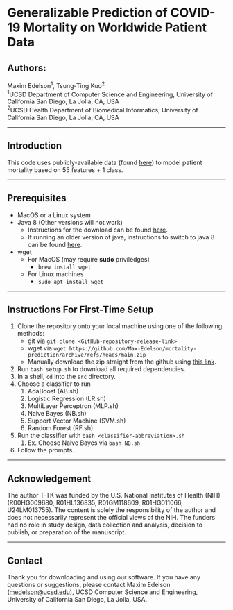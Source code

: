 # Generalizable Prediction of COVID-19 Mortality on Worldwide Patient Data

## Authors:
Maxim Edelson<sup>1</sup>, Tsung-Ting Kuo<sup>2</sup> <br>
<sup>1</sup>UCSD Department of Computer Science and Engineering, University of California San Diego, La Jolla, CA, USA <br>
<sup>2</sup>UCSD Health Department of Biomedical Informatics, University of California San Diego, La Jolla, CA, USA

---

## Introduction
This code uses publicly-available data (found [here](https://github.com/beoutbreakprepared/nCoV2019)) to model patient mortality based on 55 features + 1 class.

---

## Prerequisites
  - MacOS or a Linux system
  - Java 8 (Other versions will not work)
    - Instructions for the download can be found [here](https://stackoverflow.com/questions/24342886/how-to-install-java-8-on-mac).
    - If running an older version of java, instructions to switch to java 8 can be found [here](https://stackoverflow.com/questions/21964709/how-to-set-or-change-the-default-java-jdk-version-on-macos).
  - wget
    - For MacOS (may require **sudo** priviledges)
      - `brew install wget`
    - For Linux machines
      - `sudo apt install wget`

---

## Instructions For First-Time Setup
1. Clone the repository onto your local machine using one of the following methods:
   -  git via `git clone <GitHub-repository-release-link>`
   - wget via `wget https://github.com/Max-Edelson/mortality-prediction/archive/refs/heads/main.zip`
   - Manually download the zip straight from the github using [this link](ttps://github.com/Max-Edelson/mortality-prediction). 
2. Run `bash setup.sh` to download all required dependencies.
3. In a shell, `cd` into the `src` directory.
4. Choose a classifier to run
   1. AdaBoost (AB.sh)
   2. Logistic Regression (LR.sh)
   3. MultiLayer Perceptron (MLP.sh)
   4. Naive Bayes (NB.sh)
   5. Support Vector Machine (SVM.sh)
   6. Random Forest (RF.sh)
5.  Run the classifier with `bash <classifier-abbreviation>.sh`
    1.  Ex. Choose Naive Bayes via `bash NB.sh`
6.  Follow the prompts.

---

## Acknowledgement
The author T-TK was funded by the U.S. National Institutes of Health (NIH) (R00HG009680, R01HL136835, R01GM118609, R01HG011066, U24LM013755). The content is solely the responsibility of the author and does not necessarily represent the official views of the NIH. The funders had no role in study design, data collection and analysis, decision to publish, or preparation of the manuscript.

---

## Contact
Thank you for downloading and using our software. If you have any questions or suggestions, please contact Maxim Edelson (medelson@ucsd.edu), UCSD Computer Science and Engineering, University of California San Diego, La Jolla, USA.

